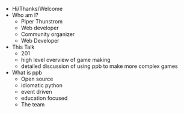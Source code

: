 - Hi/Thanks/Welcome
- Who am I?
    - Piper Thunstrom
    - Web developer
    - Community organizer
    - Web Developer
- This Talk
    - 201
    - high level overview of game making
    - detailed discussion of using ppb to make more complex games
- What is ppb
    - Open source
    - idiomatic python
    - event driven
    - education focused
    - The team
